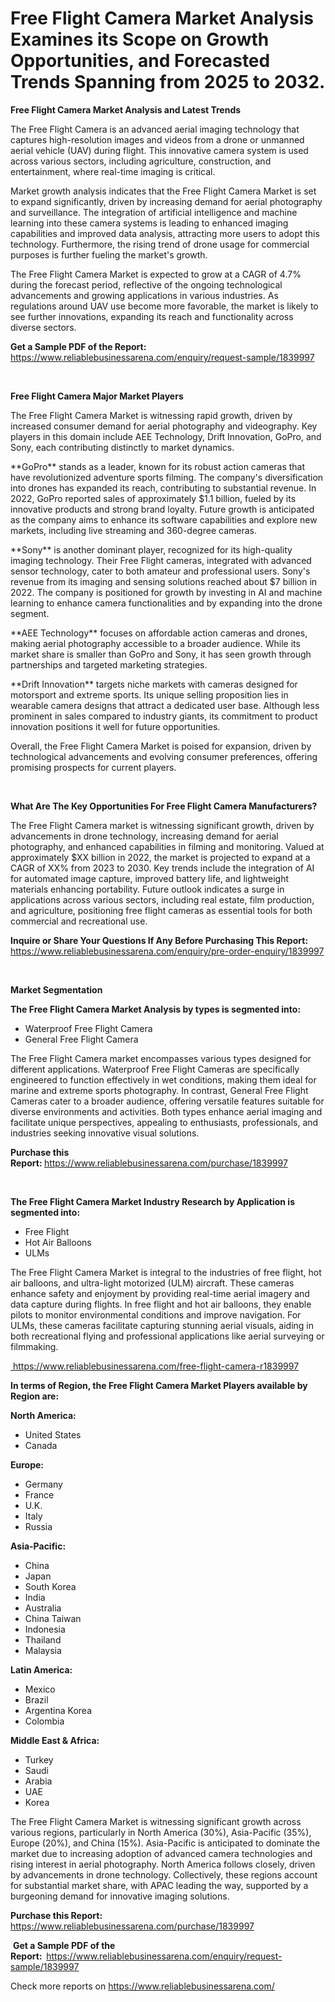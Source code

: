 <p><h1>Free Flight Camera Market Analysis Examines its Scope on Growth Opportunities, and Forecasted Trends Spanning from 2025 to 2032.</h1></p><p><strong>Free Flight Camera Market Analysis and Latest Trends</strong></p>
<p><p>The Free Flight Camera is an advanced aerial imaging technology that captures high-resolution images and videos from a drone or unmanned aerial vehicle (UAV) during flight. This innovative camera system is used across various sectors, including agriculture, construction, and entertainment, where real-time imaging is critical. </p><p>Market growth analysis indicates that the Free Flight Camera Market is set to expand significantly, driven by increasing demand for aerial photography and surveillance. The integration of artificial intelligence and machine learning into these camera systems is leading to enhanced imaging capabilities and improved data analysis, attracting more users to adopt this technology. Furthermore, the rising trend of drone usage for commercial purposes is further fueling the market's growth. </p><p>The Free Flight Camera Market is expected to grow at a CAGR of 4.7% during the forecast period, reflective of the ongoing technological advancements and growing applications in various industries. As regulations around UAV use become more favorable, the market is likely to see further innovations, expanding its reach and functionality across diverse sectors.</p></p>
<p><strong>Get a Sample PDF of the Report:&nbsp;</strong> <a href="https://www.reliablebusinessarena.com/enquiry/request-sample/1839997?utm_campaign=1871&utm_medium=2&utm_source=Github&utm_content=ia&utm_term=19022025&utm_id=free-flight-camera">https://www.reliablebusinessarena.com/enquiry/request-sample/1839997</a></p>
<p>&nbsp;</p>
<p><strong>Free Flight Camera Major Market Players</strong></p>
<p><p>The Free Flight Camera Market is witnessing rapid growth, driven by increased consumer demand for aerial photography and videography. Key players in this domain include AEE Technology, Drift Innovation, GoPro, and Sony, each contributing distinctly to market dynamics.</p><p>**GoPro** stands as a leader, known for its robust action cameras that have revolutionized adventure sports filming. The company's diversification into drones has expanded its reach, contributing to substantial revenue. In 2022, GoPro reported sales of approximately $1.1 billion, fueled by its innovative products and strong brand loyalty. Future growth is anticipated as the company aims to enhance its software capabilities and explore new markets, including live streaming and 360-degree cameras.</p><p>**Sony** is another dominant player, recognized for its high-quality imaging technology. Their Free Flight cameras, integrated with advanced sensor technology, cater to both amateur and professional users. Sony's revenue from its imaging and sensing solutions reached about $7 billion in 2022. The company is positioned for growth by investing in AI and machine learning to enhance camera functionalities and by expanding into the drone segment.</p><p>**AEE Technology** focuses on affordable action cameras and drones, making aerial photography accessible to a broader audience. While its market share is smaller than GoPro and Sony, it has seen growth through partnerships and targeted marketing strategies. </p><p>**Drift Innovation** targets niche markets with cameras designed for motorsport and extreme sports. Its unique selling proposition lies in wearable camera designs that attract a dedicated user base. Although less prominent in sales compared to industry giants, its commitment to product innovation positions it well for future opportunities.</p><p>Overall, the Free Flight Camera Market is poised for expansion, driven by technological advancements and evolving consumer preferences, offering promising prospects for current players.</p></p>
<p>&nbsp;</p>
<p><strong>What Are The Key Opportunities For Free Flight Camera Manufacturers?</strong></p>
<p><p>The Free Flight Camera market is witnessing significant growth, driven by advancements in drone technology, increasing demand for aerial photography, and enhanced capabilities in filming and monitoring. Valued at approximately $XX billion in 2022, the market is projected to expand at a CAGR of XX% from 2023 to 2030. Key trends include the integration of AI for automated image capture, improved battery life, and lightweight materials enhancing portability. Future outlook indicates a surge in applications across various sectors, including real estate, film production, and agriculture, positioning free flight cameras as essential tools for both commercial and recreational use.</p></p>
<p><strong>Inquire or Share Your Questions If Any Before Purchasing This Report:</strong> <a href="https://www.reliablebusinessarena.com/enquiry/pre-order-enquiry/1839997?utm_campaign=1871&utm_medium=2&utm_source=Github&utm_content=ia&utm_term=19022025&utm_id=free-flight-camera">https://www.reliablebusinessarena.com/enquiry/pre-order-enquiry/1839997</a></p>
<p>&nbsp;</p>
<p><strong>Market Segmentation</strong></p>
<p><strong>The Free Flight Camera Market Analysis by types is segmented into:</strong></p>
<p><ul><li>Waterproof Free Flight Camera</li><li>General Free Flight Camera</li></ul></p>
<p><p>The Free Flight Camera market encompasses various types designed for different applications. Waterproof Free Flight Cameras are specifically engineered to function effectively in wet conditions, making them ideal for marine and extreme sports photography. In contrast, General Free Flight Cameras cater to a broader audience, offering versatile features suitable for diverse environments and activities. Both types enhance aerial imaging and facilitate unique perspectives, appealing to enthusiasts, professionals, and industries seeking innovative visual solutions.</p></p>
<p><strong>Purchase this Report:&nbsp;</strong><a href="https://www.reliablebusinessarena.com/purchase/1839997?utm_campaign=1871&utm_medium=2&utm_source=Github&utm_content=ia&utm_term=19022025&utm_id=free-flight-camera">https://www.reliablebusinessarena.com/purchase/1839997</a></p>
<p>&nbsp;</p>
<p><strong>The Free Flight Camera Market Industry Research by Application is segmented into:</strong></p>
<p><ul><li>Free Flight</li><li>Hot Air Balloons</li><li>ULMs</li></ul></p>
<p><p>The Free Flight Camera Market is integral to the industries of free flight, hot air balloons, and ultra-light motorized (ULM) aircraft. These cameras enhance safety and enjoyment by providing real-time aerial imagery and data capture during flights. In free flight and hot air balloons, they enable pilots to monitor environmental conditions and improve navigation. For ULMs, these cameras facilitate capturing stunning aerial visuals, aiding in both recreational flying and professional applications like aerial surveying or filmmaking.</p></p>
<p><a href="https://www.reliablebusinessarena.com/free-flight-camera-r1839997?utm_campaign=1871&utm_medium=2&utm_source=Github&utm_content=ia&utm_term=19022025&utm_id=free-flight-camera">&nbsp;https://www.reliablebusinessarena.com/free-flight-camera-r1839997</a></p>
<p><strong>In terms of Region, the Free Flight Camera Market Players available by Region are:</strong></p>
<p>
    <p> <strong> North America: </strong>
        <ul>
            <li>United States</li>
            <li>Canada</li>
        </ul>
        </p> 
    <p> <strong> Europe: </strong>
        <ul>
            <li>Germany</li>
            <li>France</li>
            <li>U.K.</li>
            <li>Italy</li>
            <li>Russia</li>
        </ul>
        </p> 
    <p> <strong> Asia-Pacific: </strong>
        <ul>
            <li>China</li>
            <li>Japan</li>
            <li>South Korea</li>
            <li>India</li>
            <li>Australia</li>
            <li>China Taiwan</li>
            <li>Indonesia</li>
            <li>Thailand</li>
            <li>Malaysia</li>
        </ul>
        </p> 
    <p> <strong> Latin America: </strong>
        <ul>
            <li>Mexico</li>
            <li>Brazil</li>
            <li>Argentina Korea</li>
            <li>Colombia</li>
        </ul>
        </p> 
    <p> <strong> Middle East & Africa: </strong>
        <ul>
            <li>Turkey</li>
            <li>Saudi</li>
            <li>Arabia</li>
            <li>UAE</li>
            <li>Korea</li>
        </ul>
    </p>
    </p>
<p><p>The Free Flight Camera Market is witnessing significant growth across various regions, particularly in North America (30%), Asia-Pacific (35%), Europe (20%), and China (15%). Asia-Pacific is anticipated to dominate the market due to increasing adoption of advanced camera technologies and rising interest in aerial photography. North America follows closely, driven by advancements in drone technology. Collectively, these regions account for substantial market share, with APAC leading the way, supported by a burgeoning demand for innovative imaging solutions.</p></p>
<p><strong>Purchase this Report: </strong><a href="https://www.reliablebusinessarena.com/purchase/1839997?utm_campaign=1871&utm_medium=2&utm_source=Github&utm_content=ia&utm_term=19022025&utm_id=free-flight-camera">https://www.reliablebusinessarena.com/purchase/1839997</a></p>
<p>&nbsp;<strong>Get a Sample PDF of the Report:&nbsp;&nbsp;</strong><a href="https://www.reliablebusinessarena.com/enquiry/request-sample/1839997?utm_campaign=1871&utm_medium=2&utm_source=Github&utm_content=ia&utm_term=19022025&utm_id=free-flight-camera">https://www.reliablebusinessarena.com/enquiry/request-sample/1839997</a></p>
<p><strong></strong></p>
<p>Check more reports on <a href="https://www.reliablebusinessarena.com/?utm_campaign=1871&utm_medium=2&utm_source=Github&utm_content=ia&utm_term=19022025&utm_id=free-flight-camera">https://www.reliablebusinessarena.com/</a></p>